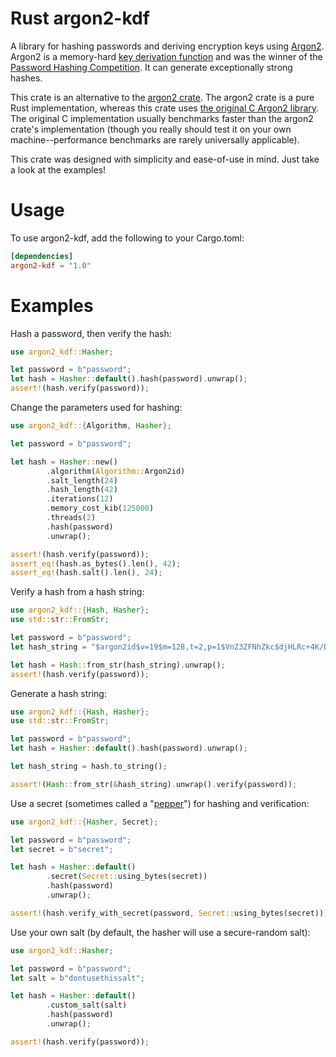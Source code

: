 # Rust argon2-kdf

A library for hashing passwords and deriving encryption keys using
[Argon2](https://en.wikipedia.org/wiki/Argon2). Argon2 is a memory-hard
[key derivation function](https://en.wikipedia.org/wiki/Key_derivation_function) and was
the winner of the [Password Hashing Competition](https://www.password-hashing.net). It can
generate exceptionally strong hashes.

This crate is an alternative to the
[argon2 crate](https://docs.rs/rust-argon2/latest/argon2/). The argon2 crate is a pure Rust
implementation, whereas this crate uses
[the original C Argon2 library](https://github.com/P-H-C/phc-winner-argon2). The original C
implementation usually benchmarks faster than the argon2 crate's implementation (though you
really should test it on your own machine--performance benchmarks are rarely universally
applicable).

This crate was designed with simplicity and ease-of-use in mind. Just take a look at the
examples!

# Usage

To use argon2-kdf, add the following to your Cargo.toml:

```toml
[dependencies]
argon2-kdf = "1.0"
```

# Examples

Hash a password, then verify the hash:

```rust
use argon2_kdf::Hasher;

let password = b"password";
let hash = Hasher::default().hash(password).unwrap();
assert!(hash.verify(password));
```

Change the parameters used for hashing:

```rust
use argon2_kdf::{Algorithm, Hasher};

let password = b"password";

let hash = Hasher::new()
        .algorithm(Algorithm::Argon2id)
        .salt_length(24)
        .hash_length(42)
        .iterations(12)
        .memory_cost_kib(125000)
        .threads(2)
        .hash(password)
        .unwrap();

assert!(hash.verify(password));
assert_eq!(hash.as_bytes().len(), 42);
assert_eq!(hash.salt().len(), 24);
```

Verify a hash from a hash string:

```rust
use argon2_kdf::{Hash, Hasher};
use std::str::FromStr;

let password = b"password";
let hash_string = "$argon2id$v=19$m=128,t=2,p=1$VnZ3ZFNhZkc$djHLRc+4K/DqQL0f8DMAQQ";

let hash = Hash::from_str(hash_string).unwrap();
assert!(hash.verify(password));
```

Generate a hash string:

```rust
use argon2_kdf::{Hash, Hasher};
use std::str::FromStr;

let password = b"password";
let hash = Hasher::default().hash(password).unwrap();

let hash_string = hash.to_string();

assert!(Hash::from_str(&hash_string).unwrap().verify(password));
```

Use a secret (sometimes called a
"[pepper](https://en.wikipedia.org/wiki/Pepper_(cryptography))") for hashing and
verification:

```rust
use argon2_kdf::{Hasher, Secret};

let password = b"password";
let secret = b"secret";

let hash = Hasher::default()
        .secret(Secret::using_bytes(secret))
        .hash(password)
        .unwrap();

assert!(hash.verify_with_secret(password, Secret::using_bytes(secret)));
```

Use your own salt (by default, the hasher will use a secure-random salt):

```rust
use argon2_kdf::Hasher;

let password = b"password";
let salt = b"dontusethissalt";

let hash = Hasher::default()
        .custom_salt(salt)
        .hash(password)
        .unwrap();

assert!(hash.verify(password));
```
